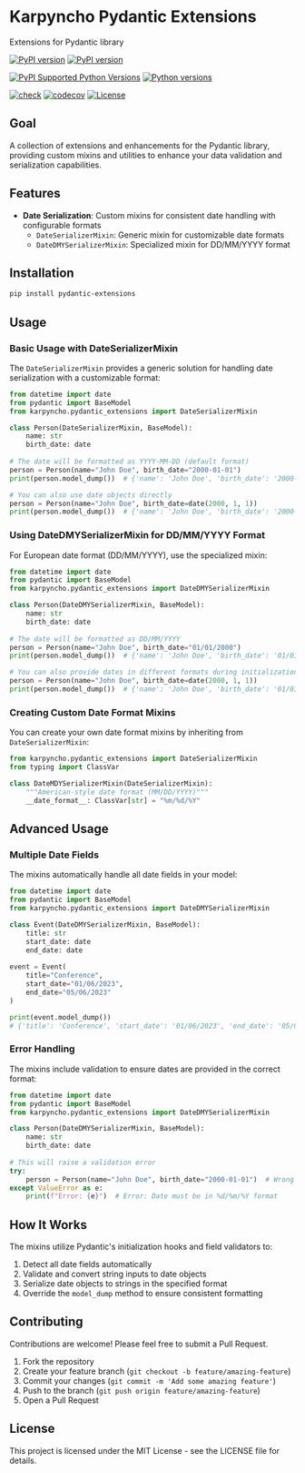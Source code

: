 # Karpyncho Pydantic Extensions

Extensions for Pydantic library

[![PyPI version](https://badge.fury.io/py/karpyncho-pydantic-extensions.svg)](https://badge.fury.io/py/karpyncho-pydantic-extensions)
[![PyPI version](https://img.shields.io/pypi/v/pydantic-extensions.svg)](https://pypi.org/project/pydantic-extensions/)

[![PyPI Supported Python Versions](https://img.shields.io/pypi/pyversions/karpyncho-pydantic-extensions.svg)](https://pypi.python.org/pypi/karpyncho-pydantic-extensions/)
[![Python versions](https://img.shields.io/pypi/pyversions/pydantic-extensions.svg)](https://pypi.org/project/pydantic-extensions/)

[![check](https://github.com/tox-dev/tox-gh/actions/workflows/check.yml/badge.svg)](https://github.com/tox-dev/tox-gh/actions/workflows/check.yml)
[![codecov](https://codecov.io/gh/karpyncho/pydantic_extensions/graph/badge.svg?token=swpOXcNXkz)](https://codecov.io/gh/karpyncho/pydantic-extensions)
[![License](https://img.shields.io/github/license/karpyncho/pydantic-extensions.svg)](https://github.com/karpyncho/pydantic-extensions/blob/main/LICENSE)

## Goal




A collection of extensions and enhancements for the Pydantic library, providing custom mixins and utilities to enhance your data validation and serialization capabilities.

## Features

- **Date Serialization**: Custom mixins for consistent date handling with configurable formats
  - `DateSerializerMixin`: Generic mixin for customizable date formats
  - `DateDMYSerializerMixin`: Specialized mixin for DD/MM/YYYY format

## Installation

```bash
pip install pydantic-extensions
```

## Usage

### Basic Usage with DateSerializerMixin

The `DateSerializerMixin` provides a generic solution for handling date serialization with a customizable format:

```python
from datetime import date
from pydantic import BaseModel
from karpyncho.pydantic_extensions import DateSerializerMixin

class Person(DateSerializerMixin, BaseModel):
    name: str
    birth_date: date
    
# The date will be formatted as YYYY-MM-DD (default format)
person = Person(name="John Doe", birth_date="2000-01-01")
print(person.model_dump())  # {'name': 'John Doe', 'birth_date': '2000-01-01'}

# You can also use date objects directly
person = Person(name="John Doe", birth_date=date(2000, 1, 1))
print(person.model_dump())  # {'name': 'John Doe', 'birth_date': '2000-01-01'}
```

### Using DateDMYSerializerMixin for DD/MM/YYYY Format

For European date format (DD/MM/YYYY), use the specialized mixin:

```python
from datetime import date
from pydantic import BaseModel
from karpyncho.pydantic_extensions import DateDMYSerializerMixin

class Person(DateDMYSerializerMixin, BaseModel):
    name: str
    birth_date: date
    
# The date will be formatted as DD/MM/YYYY
person = Person(name="John Doe", birth_date="01/01/2000")
print(person.model_dump())  # {'name': 'John Doe', 'birth_date': '01/01/2000'}

# You can also provide dates in different formats during initialization
person = Person(name="John Doe", birth_date=date(2000, 1, 1))
print(person.model_dump())  # {'name': 'John Doe', 'birth_date': '01/01/2000'}
```

### Creating Custom Date Format Mixins

You can create your own date format mixins by inheriting from `DateSerializerMixin`:

```python
from karpyncho.pydantic_extensions import DateSerializerMixin
from typing import ClassVar

class DateMDYSerializerMixin(DateSerializerMixin):
    """American-style date format (MM/DD/YYYY)"""
    __date_format__: ClassVar[str] = "%m/%d/%Y"
```

## Advanced Usage

### Multiple Date Fields

The mixins automatically handle all date fields in your model:

```python
from datetime import date
from pydantic import BaseModel
from karpyncho.pydantic_extensions import DateDMYSerializerMixin

class Event(DateDMYSerializerMixin, BaseModel):
    title: str
    start_date: date
    end_date: date
    
event = Event(
    title="Conference",
    start_date="01/06/2023",
    end_date="05/06/2023"
)

print(event.model_dump())
# {'title': 'Conference', 'start_date': '01/06/2023', 'end_date': '05/06/2023'}
```

### Error Handling

The mixins include validation to ensure dates are provided in the correct format:

```python
from datetime import date
from pydantic import BaseModel
from karpyncho.pydantic_extensions import DateDMYSerializerMixin

class Person(DateDMYSerializerMixin, BaseModel):
    name: str
    birth_date: date
    
# This will raise a validation error
try:
    person = Person(name="John Doe", birth_date="2000-01-01")  # Wrong format
except ValueError as e:
    print(f"Error: {e}")  # Error: Date must be in %d/%m/%Y format
```

## How It Works

The mixins utilize Pydantic's initialization hooks and field validators to:

1. Detect all date fields automatically
2. Validate and convert string inputs to date objects
3. Serialize date objects to strings in the specified format
4. Override the `model_dump` method to ensure consistent formatting

## Contributing

Contributions are welcome! Please feel free to submit a Pull Request.

1. Fork the repository
2. Create your feature branch (`git checkout -b feature/amazing-feature`)
3. Commit your changes (`git commit -m 'Add some amazing feature'`)
4. Push to the branch (`git push origin feature/amazing-feature`)
5. Open a Pull Request

## License

This project is licensed under the MIT License - see the LICENSE file for details.